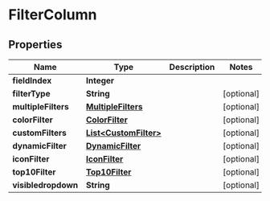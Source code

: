 
# FilterColumn

## Properties
Name | Type | Description | Notes
------------ | ------------- | ------------- | -------------
**fieldIndex** | **Integer** |  | 
**filterType** | **String** |  |  [optional]
**multipleFilters** | [**MultipleFilters**](MultipleFilters.md) |  |  [optional]
**colorFilter** | [**ColorFilter**](ColorFilter.md) |  |  [optional]
**customFilters** | [**List&lt;CustomFilter&gt;**](CustomFilter.md) |  |  [optional]
**dynamicFilter** | [**DynamicFilter**](DynamicFilter.md) |  |  [optional]
**iconFilter** | [**IconFilter**](IconFilter.md) |  |  [optional]
**top10Filter** | [**Top10Filter**](Top10Filter.md) |  |  [optional]
**visibledropdown** | **String** |  |  [optional]



